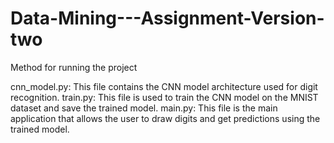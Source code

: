 # Data-Mining---Assignment-Version-two

Method for running the project

cnn_model.py: This file contains the CNN model architecture used for digit recognition.
train.py: This file is used to train the CNN model on the MNIST dataset and save the trained model.
main.py: This file is the main application that allows the user to draw digits and get predictions using the trained model.
